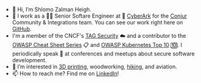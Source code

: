 - 👋 Hi, I’m Shlomo Zalman Heigh.
- 🏢 I work as a 👨‍💻 Senior Softare Engineer at 🔐 [CyberArk](https://www.cyberark.com/) for the [Conjur](https://www.conjur.org/) Community & Integrations team. You can see our work right here on [GitHub](https://github.com/cyberark).
- I'm a member of the CNCF's [TAG Security](https://github.com/cncf/tag-security) ☁️ and a contributor to the [OWASP Cheat Sheet Series](https://github.com/OWASP/CheatSheetSeries) 📋 and [OWASP Kubernetes Top 10](https://github.com/OWASP/www-project-kubernetes-top-ten) 🔟. I periodically speak 🎤 at conferences and meetups about secure software development.
- 👀 I’m interested in [3D printing](https://www.thingiverse.com/szheigh/makes), woodworking, [hiking](https://www.alltrails.com/members/shlomo-zalman-heigh/recordings), and aviation.
- 📫 How to reach me? Find me on [LinkedIn](https://www.linkedin.com/in/szheigh/)!
